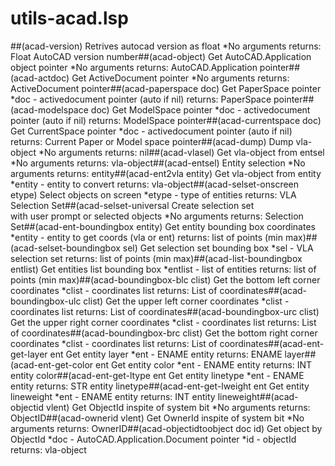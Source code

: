 # utils-acad.lsp
##(acad-version)
Retrives autocad version as float
*No arguments
returns: Float AutoCAD version number##(acad-object)
Get AutoCAD.Application object pointer
*No arguments
returns: AutoCAD.Application pointer##(acad-actdoc)
Get ActiveDocument pointer
*No arguments
returns: ActiveDocument pointer##(acad-paperspace doc)
Get PaperSpace pointer
*doc - activedocument pointer (auto if nil)
returns: PaperSpace pointer##(acad-modelspace doc)
Get ModelSpace pointer
*doc - activedocument pointer (auto if nil)
returns: ModelSpace pointer##(acad-currentspace doc)
Get CurrentSpace pointer
*doc - activedocument pointer (auto if nil)
returns: Current Paper or Model space pointer##(acad-dump)
Dump vla-object
*No arguments
returns: nil##(acad-vlasel)
Get vla-object from entsel
*No arguments
returns: vla-object##(acad-entsel)
Entity selection
*No arguments
returns: entity##(acad-ent2vla entity)
Get vla-object from entity
*entity - entity to convert
returns: vla-object##(acad-selset-onscreen etype)
Select objects on screen
*etype - type of entities
returns: VLA Selection Set##(acad-selset-universal
Create selection set <br/> with user prompt or selected objects
*No arguments
returns: Selection Set##(acad-ent-boundingbox entity)
Get entity bounding box coordinates
*entity - entity to get coords (vla or ent)
returns: list of points (min max)##(acad-selset-boundingbox sel)
Get selection set bounding box
*sel - VLA selection set
returns: list of points (min max)##(acad-list-boundingbox entlist)
Get entities list bounding box
*entlist - list of entities
returns: list of points (min max)##(acad-boundingbox-blc clist)
Get the bottom left corner coordinates
*clist - coordinates list
returns: List of coordinates##(acad-boundingbox-ulc clist)
Get the upper left corner coordinates
*clist - coordinates list
returns: List of coordinates##(acad-boundingbox-urc clist)
Get the upper right corner coordinates
*clist - coordinates list
returns: List of coordinates##(acad-boundingbox-brc clist)
Get the bottom right corner coordinates
*clist - coordinates list
returns: List of coordinates##(acad-ent-get-layer ent
Get entity layer
*ent - ENAME entity
returns: ENAME layer##(acad-ent-get-color ent
Get entity color
*ent - ENAME entity
returns: INT entity color##(acad-ent-get-ltype ent
Get entity linetype
*ent - ENAME entity
returns: STR entity linetype##(acad-ent-get-lweight ent
Get entity lineweight
*ent - ENAME entity
returns: INT entity lineweight##(acad-objectid vlent)
Get ObjectId inspite of system bit
*No arguments
returns: ObjectID##(acad-ownerid vlent)
Get OwnerId inspite of system bit
*No arguments
returns: OwnerID##(acad-objectidtoobject doc id)
Get object by ObjectId
*doc - AutoCAD.Application.Document pointer
*id - objectId
returns: vla-object
